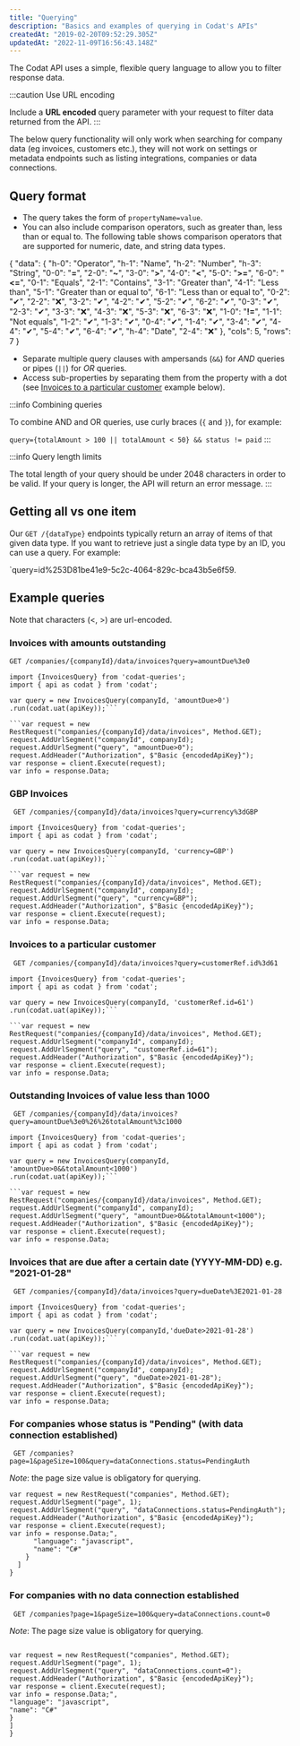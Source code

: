 ```yaml
---
title: "Querying"
description: "Basics and examples of querying in Codat's APIs"
createdAt: "2019-02-20T09:52:29.305Z"
updatedAt: "2022-11-09T16:56:43.148Z"
---
```


The Codat API uses a simple, flexible query language to allow you to filter response data.

:::caution Use URL encoding

Include a **URL encoded** query parameter with your request to filter data returned from the API.
:::

The below query functionality will only work when searching for company data (eg invoices, customers etc.), they will not work on settings or metadata endpoints such as listing integrations, companies or data connections.

## Query format

- The query takes the form of `propertyName=value`.
- You can also include comparison operators, such as greater than, less than or equal to. The following table shows comparison operators that are supported for numeric, date, and string data types.


{
"data": {
"h-0": "Operator",
"h-1": "Name",
"h-2": "Number",
"h-3": "String",
"0-0": "**=**",
"2-0": "**~**",
"3-0": "**>**",
"4-0": "**<**",
"5-0": "**>=**",
"6-0": "**<=**",
"0-1": "Equals",
"2-1": "Contains",
"3-1": "Greater than",
"4-1": "Less than",
"5-1": "Greater than or equal to",
"6-1": "Less than or equal to",
"0-2": "✔",
"2-2": "❌",
"3-2": "✔",
"4-2": "✔",
"5-2": "✔",
"6-2": "✔",
"0-3": "✔",
"2-3": "✔",
"3-3": "❌",
"4-3": "❌",
"5-3": "❌",
"6-3": "❌",
"1-0": "**!=**",
"1-1": "Not equals",
"1-2": "✔",
"1-3": "✔",
"0-4": "✔",
"1-4": "✔",
"3-4": "✔",
"4-4": "✔",
"5-4": "✔",
"6-4": "✔",
"h-4": "Date",
"2-4": "❌"
},
"cols": 5,
"rows": 7
}


- Separate multiple query clauses with ampersands (`&&`) for _AND_ queries or pipes (`||`) for _OR_ queries.
- Access sub-properties by separating them from the property with a dot (see [Invoices to a particular customer](/using-the-api/querying#invoices-to-a-particular-customer) example below).

:::info Combining queries

To combine AND and OR queries, use curly braces (`{` and `}`), for example:


`query={totalAmount > 100 || totalAmount < 50} && status != paid`
:::

:::info Query length limits

The total length of your query should be under 2048 characters in order to be valid. If your query is longer, the API will return an error message.
:::

## Getting all vs one item

Our `GET /{dataType}` endpoints typically return an array of items of that given data type. If you want to retrieve just a single data type by an ID, you can use a query. For example:

`query=id%253D81be41e9-5c2c-4064-829c-bca43b5e6f59.

## Example queries

Note that characters (<, >) are url-encoded.

### Invoices with amounts outstanding

`GET /companies/{companyId}/data/invoices?query=amountDue%3e0`

````
import {InvoicesQuery} from 'codat-queries';
import { api as codat } from 'codat';

var query = new InvoicesQuery(companyId, 'amountDue>0')
.run(codat.uat(apiKey));```

```var request = new RestRequest("companies/{companyId}/data/invoices", Method.GET);
request.AddUrlSegment("companyId", companyId);
request.AddUrlSegment("query", "amountDue>0");
request.AddHeader("Authorization", $"Basic {encodedApiKey}");
var response = client.Execute(request);
var info = response.Data;
````

### GBP Invoices

` GET /companies/{companyId}/data/invoices?query=currency%3dGBP`

````
import {InvoicesQuery} from 'codat-queries';
import { api as codat } from 'codat';

var query = new InvoicesQuery(companyId, 'currency=GBP')
.run(codat.uat(apiKey));```

```var request = new RestRequest("companies/{companyId}/data/invoices", Method.GET);
request.AddUrlSegment("companyId", companyId);
request.AddUrlSegment("query", "currency=GBP");
request.AddHeader("Authorization", $"Basic {encodedApiKey}");
var response = client.Execute(request);
var info = response.Data;
````

### Invoices to a particular customer

` GET /companies/{companyId}/data/invoices?query=customerRef.id%3d61`

````
import {InvoicesQuery} from 'codat-queries';
import { api as codat } from 'codat';

var query = new InvoicesQuery(companyId, 'customerRef.id=61')
.run(codat.uat(apiKey));```

```var request = new RestRequest("companies/{companyId}/data/invoices", Method.GET);
request.AddUrlSegment("companyId", companyId);
request.AddUrlSegment("query", "customerRef.id=61");
request.AddHeader("Authorization", $"Basic {encodedApiKey}");
var response = client.Execute(request);
var info = response.Data;
````

### Outstanding Invoices of value less than 1000

` GET /companies/{companyId}/data/invoices?query=amountDue%3e0%26%26totalAmount%3c1000`

````
import {InvoicesQuery} from 'codat-queries';
import { api as codat } from 'codat';

var query = new InvoicesQuery(companyId, 'amountDue>0&&totalAmount<1000')
.run(codat.uat(apiKey));```

```var request = new RestRequest("companies/{companyId}/data/invoices", Method.GET);
request.AddUrlSegment("companyId", companyId);
request.AddUrlSegment("query", "amountDue>0&&totalAmount<1000");
request.AddHeader("Authorization", $"Basic {encodedApiKey}");
var response = client.Execute(request);
var info = response.Data;
````

### Invoices that are due after a certain date (YYYY-MM-DD) e.g. "2021-01-28"

` GET /companies/{companyId}/data/invoices?query=dueDate%3E2021-01-28`

````
import {InvoicesQuery} from 'codat-queries';
import { api as codat } from 'codat';

var query = new InvoicesQuery(companyId,'dueDate>2021-01-28')
.run(codat.uat(apiKey));```

```var request = new RestRequest("companies/{companyId}/data/invoices", Method.GET);
request.AddUrlSegment("companyId", companyId);
request.AddUrlSegment("query", "dueDate>2021-01-28");
request.AddHeader("Authorization", $"Basic {encodedApiKey}");
var response = client.Execute(request);
var info = response.Data;
````

### For companies whose status is "Pending" (with data connection established)

` GET /companies?page=1&pageSize=100&query=dataConnections.status=PendingAuth`

_Note_: the page size value is obligatory for querying.

```
var request = new RestRequest("companies", Method.GET);
request.AddUrlSegment("page", 1);
request.AddUrlSegment("query", "dataConnections.status=PendingAuth");
request.AddHeader("Authorization", $"Basic {encodedApiKey}");
var response = client.Execute(request);
var info = response.Data;",
      "language": "javascript",
      "name": "C#"
    }
  ]
}
```


### For companies with no data connection established
`` GET /companies?page=1&pageSize=100&query=dataConnections.count=0``

*Note*: The page size value is obligatory for querying.

```

var request = new RestRequest("companies", Method.GET);
request.AddUrlSegment("page", 1);
request.AddUrlSegment("query", "dataConnections.count=0");
request.AddHeader("Authorization", $"Basic {encodedApiKey}");
var response = client.Execute(request);
var info = response.Data;",
"language": "javascript",
"name": "C#"
}
]
}
```
